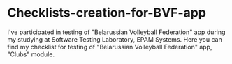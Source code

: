 # Checklists-creation-for-BVF-app
I've participated in testing of "Belarussian Volleyball Federation" app during my studying at Software Testing Laboratory, EPAM Systems. Here you can find my checklist for testing of  "Belarussian Volleyball Federation" app, "Clubs" module.
